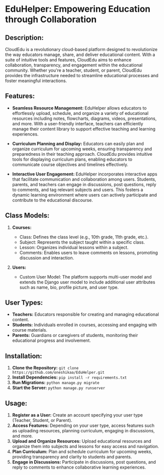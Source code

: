 # EduHelper: Empowering Education through Collaboration

## Description:
CloudEdu is a revolutionary cloud-based platform designed to revolutionize the way educators manage, share, and deliver educational content. With a suite of intuitive tools and features, CloudEdu aims to enhance collaboration, transparency, and engagement within the educational community. Whether you're a teacher, student, or parent, CloudEdu provides the infrastructure needed to streamline educational processes and foster meaningful interactions.

## Features:
- **Seamless Resource Management:** EduHelper allows educators to effortlessly upload, schedule, and organize a variety of educational resources including notes, flowcharts, diagrams, videos, presentations, and more. With a user-friendly interface, teachers can efficiently manage their content library to support effective teaching and learning experiences.
  
- **Curriculum Planning and Display:** Educators can easily plan and organize curriculum for upcoming weeks, ensuring transparency and preparedness in their teaching approach. CloudEdu provides intuitive tools for displaying curriculum plans, enabling educators to communicate course objectives and timelines effectively.

- **Interactive User Engagement:** EduHelper incorporates interactive apps that facilitate communication and collaboration among users. Students, parents, and teachers can engage in discussions, post questions, reply to comments, and tag relevant subjects and users. This fosters a dynamic learning environment where users can actively participate and contribute to the educational discourse.

## Class Models:
1. **Courses:**
   - Class: Defines the class level (e.g., 10th grade, 11th grade, etc.).
   - Subject: Represents the subject taught within a specific class.
   - Lesson: Organizes individual lessons within a subject.
   - Comments: Enables users to leave comments on lessons, promoting discussion and interaction.

2. **Users:**
   - Custom User Model: The platform supports multi-user model and extends the Django user model to include additional user attributes such as name, bio, profile picture, and user type.

## User Types:
- **Teachers:** Educators responsible for creating and managing educational content.
- **Students:** Individuals enrolled in courses, accessing and engaging with course materials.
- **Parents:** Guardians or caregivers of students, monitoring their educational progress and involvement.

## Installation:
1. **Clone the Repository:** `git clone https://github.com/oneshikaa/EduHelper.git`
2. **Install Dependencies:** `pip install -r requirements.txt`
3. **Run Migrations:** `python manage.py migrate`
4. **Start the Server:** `python manage.py runserver`

## Usage:
1. **Register as a User:** Create an account specifying your user type (Teacher, Student, or Parent).
2. **Access Features:** Depending on your user type, access features such as uploading resources, planning curriculum, engaging in discussions, and more.
3. **Upload and Organize Resources:** Upload educational resources and organize them into subjects and lessons for easy access and navigation.
4. **Plan Curriculum:** Plan and schedule curriculum for upcoming weeks, providing transparency and clarity to students and parents.
5. **Engage in Discussions:** Participate in discussions, post questions, and reply to comments to enhance collaborative learning experiences.


